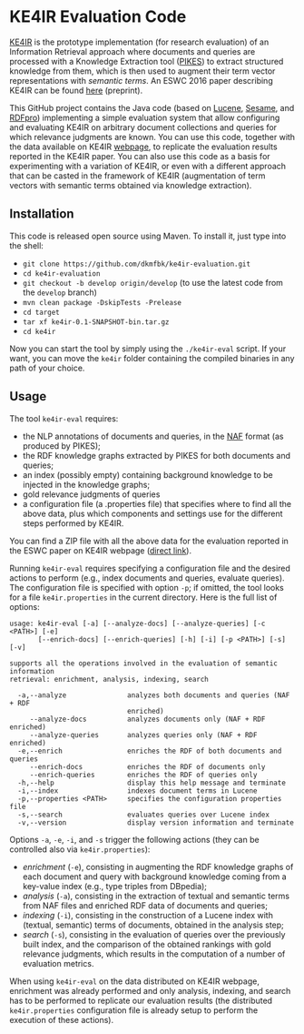 # KE4IR Evaluation Code

[KE4IR](http://pikes.fbk.eu/ke4ir) is the prototype implementation (for research evaluation) of an Information Retrieval approach where documents and queries are processed with a Knowledge Extraction tool ([PIKES](http://pikes.fbk.eu/)) to extract structured knowledge from them, which is then used to augment their term vector representations with *semantic terms*.
An ESWC 2016 paper describing KE4IR can be found [here](https://dkm-static.fbk.eu/people/rospocher/files/pubs/2016eswc.pdf) (preprint).

This GitHub project contains the Java code (based on [Lucene](http://lucene.apache.org/c), [Sesame](http://rdf4j.org/), and [RDFpro](http://rdfpro.fbk.eu/)) implementing a simple evaluation system that allow configuring and evaluating KE4IR on arbitrary document collections and queries for which relevance judgments are known. You can use this code, together with the data available on KE4IR [webpage](http://pikes.fbk.eu/ke4ir), to replicate the evaluation results reported in the KE4IR paper. You can also use this code as a basis for experimenting with a variation of KE4IR, or even with a different approach that can be casted in the framework of KE4IR (augmentation of term vectors with semantic terms obtained via knowledge extraction).

## Installation

This code is released open source using Maven. To install it, just type into the shell:

  * `git clone https://github.com/dkmfbk/ke4ir-evaluation.git`
  * `cd ke4ir-evaluation`
  * `git checkout -b develop origin/develop` (to use the latest code from the `develop` branch)
  * `mvn clean package -DskipTests -Prelease`
  * `cd target`
  * `tar xf ke4ir-0.1-SNAPSHOT-bin.tar.gz`
  * `cd ke4ir`

Now you can start the tool by simply using the `./ke4ir-eval` script. If your want, you can move the `ke4ir` folder containing the compiled binaries in any path of your choice.

## Usage

The tool `ke4ir-eval` requires:
 
  * the NLP annotations of documents and queries, in the [NAF](http://wordpress.let.vupr.nl/naf/) format (as produced by PIKES);
  * the RDF knowledge graphs extracted by PIKES for both documents and queries;
  * an index (possibly empty) containing background knowledge to be injected in the knowledge graphs; 
  * gold relevance judgments of queries
 * a configuration file (a .properties file) that specifies where to find all the above data, plus which components and settings use for the different steps performed by KE4IR.

You can find a ZIP file with all the above data for the evaluation reported in the ESWC paper on KE4IR webpage ([direct link](https://knowledgestore.fbk.eu/files/ke4ir/ke4ir_evaluation.zip)).

Running `ke4ir-eval` requires specifying a configuration file and the desired actions to perform (e.g., index documents and queries, evaluate queries). The configuration file is specified with option `-p`; if omitted, the tool looks for a file `ke4ir.properties` in the current directory. Here is the full list of options:

```
usage: ke4ir-eval [-a] [--analyze-docs] [--analyze-queries] [-c <PATH>] [-e]
       [--enrich-docs] [--enrich-queries] [-h] [-i] [-p <PATH>] [-s] [-v]

supports all the operations involved in the evaluation of semantic information
retrieval: enrichment, analysis, indexing, search

  -a,--analyze               analyzes both documents and queries (NAF + RDF
                             enriched)
     --analyze-docs          analyzes documents only (NAF + RDF enriched)
     --analyze-queries       analyzes queries only (NAF + RDF enriched)
  -e,--enrich                enriches the RDF of both documents and queries
     --enrich-docs           enriches the RDF of documents only
     --enrich-queries        enriches the RDF of queries only
  -h,--help                  display this help message and terminate
  -i,--index                 indexes document terms in Lucene
  -p,--properties <PATH>     specifies the configuration properties file
  -s,--search                evaluates queries over Lucene index
  -v,--version               display version information and terminate
```

Options `-a`, `-e`, `-i`, and `-s` trigger the following actions (they can be controlled also via `ke4ir.properties`):

  * *enrichment* (`-e`), consisting in augmenting the RDF knowledge graphs of each document and query with background knowledge coming from a key-value index (e.g., type triples from DBpedia);
  * *analysis* (`-a`), consisting in the extraction of textual and semantic terms from NAF files and enriched RDF data of documents and queries;
  * *indexing* (`-i`), consisting in the construction of a Lucene index with (textual, semantic) terms of documents, obtained in the analysis step;
  * *search* (`-s`), consisting in the evaluation of queries over the previously built index, and the comparison of the obtained rankings with gold relevance judgments, which results in the computation of a number of evaluation metrics.

When using `ke4ir-eval` on the data distributed on KE4IR webpage, enrichment was already performed and only analysis, indexing, and search has to be performed to replicate our evaluation results (the distributed `ke4ir.properties` configuration file is already setup to perform the execution of these actions).
